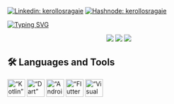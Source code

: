 [![Linkedin: kerollosragaie](https://img.shields.io/badge/LinkedIn-0077B5?style=for-the-badge&logo=linkedin&logoColor=white)](https://www.linkedin.com/in/kerollos-ragaie/)
[![Hashnode: kerollosragaie](https://img.shields.io/badge/Hashnode-2962FF?style=for-the-badge&logo=hashnode&logoColor=white)](https://hashnode.com/@kerollosragaie)

[![Typing SVG](https://readme-typing-svg.demolab.com?font=Fira+Code&weight=600&size=40&duration=3500&pause=1000&color=FF79C6&center=true&vCenter=true&repeat=false&width=1003&height=100&lines=Native+Android+and+Flutter+Developer)](https://git.io/typing-svg)

<div align="center">
  
![](https://github-profile-summary-cards.vercel.app/api/cards/profile-details?username=kerolosragaie&theme=dracula)
![](https://github-profile-summary-cards.vercel.app/api/cards/repos-per-language?username=kerolosragaie&theme=dracula) ![](https://github-profile-summary-cards.vercel.app/api/cards/most-commit-language?username=kerolosragaie&theme=dracula)
  
</div>

## 🛠️ Languages and Tools
<p align="left">
<img alt=“Kotlin” width="40px" src="https://www.vectorlogo.zone/logos/kotlinlang/kotlinlang-icon.svg">
<img alt=“Dart” width="40px" src="https://www.vectorlogo.zone/logos/dartlang/dartlang-icon.svg">
<img alt=“Android” width="40px" src="https://www.vectorlogo.zone/logos/android/android-icon.svg">
<img alt=“Flutter” width="40px" src="https://www.vectorlogo.zone/logos/flutterio/flutterio-icon.svg">
<img alt=“Visual Studio Code” width="40px" src="https://www.vectorlogo.zone/logos/visualstudio_code/visualstudio_code-icon.svg">
</p>

